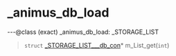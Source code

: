 # _animus_db_load

---@class (exact) _animus_db_load: _STORAGE_LIST
 
> `struct` [_STORAGE_LIST___db_con](lua/classes/_STORAGE_LIST___db_con.md)* m_List_get(`int`)
 

